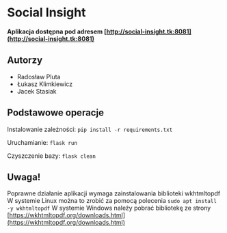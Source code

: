 # Social Insight 

**Aplikacja dostępna pod adresem [http://social-insight.tk:8081](http://social-insight.tk:8081)**

## Autorzy
- Radosław Pluta
- Łukasz Klimkiewicz
- Jacek Stasiak

## Podstawowe operacje
Instalowanie zależności: `pip install -r requirements.txt`

Uruchamianie: `flask run`

Czyszczenie bazy: `flask clean`

## Uwaga!
Poprawne działanie aplikacji wymaga zainstalowania biblioteki wkhtmltopdf
W systemie Linux można to zrobić za pomocą polecenia `sudo apt install -y wkhtmltopdf`
W systemie Windows należy pobrać bibliotekę ze strony [https://wkhtmltopdf.org/downloads.html](https://wkhtmltopdf.org/downloads.html)
